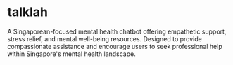 # talklah
 A Singaporean-focused mental health chatbot offering empathetic support, stress relief, and mental well-being resources. Designed to provide compassionate assistance and encourage users to seek professional help within Singapore's mental health landscape.
